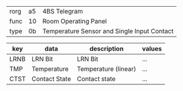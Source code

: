 
|    |   |   |
| -- | - | - |
| rorg | a5 | 4BS Telegram |
| func | 10 | Room Operating Panel |
| type | 0b | Temperature Sensor and Single Input Contact |

| key | data | description | values |
| --- | --- | --- | --- |
  | LRNB | LRN Bit | LRN Bit | ... | 
| TMP | Temperature | Temperature (linear) | ... | 
| CTST | Contact State | Contact state | ... | 

  